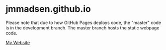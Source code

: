 # jmmadsen.github.io

Please note that due to how GitHub Pages deploys code, the "master" code is in the development branch. The master branch hosts the static webpage code.

[My Website](http://jmmadsen.github.io)
